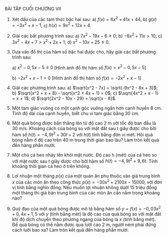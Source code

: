 BÀI TẬP CUỐI CHƯƠNG VII

1. Xét dấu của các tam thức bậc hai sau:
   a) $f(x) = 6x^2 + 41x + 44$,
   b) $g(x) = -3x^2 + x - 1$,
   c) $h(x) = 9x^2 + 12x + 4$.

2. Giải các bất phương trình sau:
   a) $7x^2 - 19x - 6 \geq 0$;
   b) $-6x^2 + 11x > 10$;
   c) $3x^2 - 4x + 7 > x^2 + 2x + 1$;
   d) $x^2 - 10x + 25 \leq 0$.

3. Dựa vào đồ thị của hàm số bậc hai được cho, hãy giải các bất phương trình sau:

   a) $x^2 - 0,5x - 5 \leq 0$
   [Hình ảnh đồ thị hàm số $f(x) = x^2 - 0,5x - 5$]

   b) $-2x^2 + x - 1 > 0$
   [Hình ảnh đồ thị hàm số $f(x) = -2x^2 + x - 1$]

4. Giải các phương trình sau:
   a) $\sqrt{x^2 - 7x} = \sqrt{-9x^2 - 8x + 3}$;
   b) $\sqrt{x^2 + x + 8} - \sqrt{x^2 + 4x + 1} = 0$;
   c) $\sqrt{4x^2 + x - 1} = x + 1$;
   d) $\sqrt{2x^2 - 10x - 29} = \sqrt{x - 8}$.

5. Một tam giác vuông có một cạnh góc vuông ngắn hơn cạnh huyền 8 cm. Tính độ dài của cạnh huyền, biết chu vi tam giác bằng 30 cm.

6. Một quả bóng được bắn thẳng lên từ độ cao 2 m với tốc độ ban đầu là 30 m/s. Khoảng cách của bóng so với mặt đất sau t giây được cho bởi hàm số
   $h(t) = -4,9t^2 + 30t + 2$
   với $h(t)$ tính bằng đơn vị mét. Hỏi quả bóng nằm ở độ cao trên 40 m trong thời gian bao lâu? Làm tròn kết quả đến hàng phần mười.

7. Một chú cá heo nhảy lên khỏi mặt nước. Độ cao h (mét) của cá heo so với mặt nước sau t giây được cho bởi hàm số
   $h(t) = -4,9t^2 + 9,6t$.
   Tính khoảng thời gian cá heo ở trên không.

8. Lợi nhuận một tháng $p(x)$ của một quán ăn phụ thuộc vào giá trung bình $x$ của các món ăn theo công thức
   $p(x) = -30x^2 + 2100x - 15000$, với đơn vị tính bằng nghìn đồng. Nếu muốn lợi nhuận không dưới 15 triệu đồng một tháng thì giá bán trung bình của các món ăn cần nằm trong khoảng nào?

9. Quỹ đạo của một quả bóng được mô tả bằng hàm số
   $y = f(x) = -0,03x^2 + 0,4x + 1,5$
   với $y$ (tính bằng mét) là độ cao của quả bóng so với mặt đất khi độ dịch chuyển theo phương ngang của bóng là $x$ (tính bằng mét). Để quả bóng có thể nằm được qua lưới cao 2 m, người ném phải đứng cách lưới bao xa? Làm tròn kết quả đến hàng phần mười.